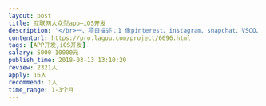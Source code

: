 ```yaml
---                
layout: post       
title: 互联网大众型app—iOS开发           
description: '</br>一、项目描述：1 像pinterest、instagram、snapchat、VSCO、tumblr、快手，这些图视应用一样从0到1的产品。</br></br>二、产品主要功能：上传储存图片的功能，搜索功能，留言功能。</br></br>三、可参考产品：pinterest、instagram、网易云相册。</br></br>四、人员要求：追求卓越。</br>'     
contenturl: https://pro.lagou.com/project/6696.html      
tags: [APP开发,iOS开发]            
salary: 5000-10000元          
publish_time: 2018-03-13 13:10:20         
review: 2321人                   
apply: 16人                   
recommend: 1人                   
time_range: 1-3个月              
---                 
```


